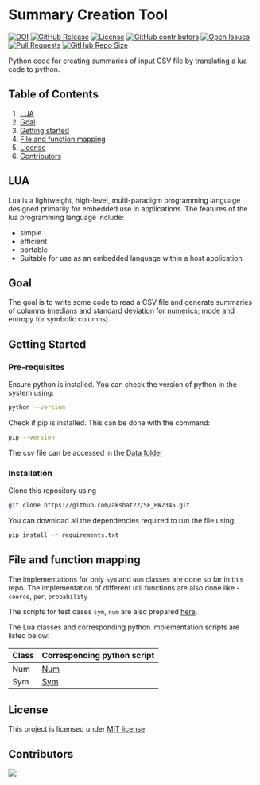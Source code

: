 # Summary Creation Tool

[![DOI](https://zenodo.org/badge/532655669.svg)](https://zenodo.org/badge/latestdoi/532655669)
[![GitHub Release](https://img.shields.io/github/release/akshat22/SE_HW2345.svg)](https://github.com/akshat22/SE_HW2345/releases)
<a href="https://github.com/akshat22/SE_HW2345/blob/main/LICENSE.md"><img 
alt="License" src="https://img.shields.io/github/license/akshat22/SE_HW2345"></a>
[![GitHub contributors](https://img.shields.io/github/contributors/akshat22/SE_HW2345)](https://github.com/akshat22/SE_HW2345/graphs/contributors)
[![Open Issues](https://img.shields.io/github/issues/akshat22/SE_HW2345)](https://github.com/akshat22/SE_HW2345)
[![Pull Requests](https://img.shields.io/github/issues-pr/akshat22/SE_HW2345)](https://github.com/akshat22/SE_HW2345)
[![GitHub Repo Size](https://img.shields.io/github/repo-size/akshat22/SE_HW2345.svg)](https://img.shields.io/github/repo-size/akshat22/SE_HW2345.svg)
<!-- ![Intro page](./Images/Lua-vs-Python.jpg) -->

Python code for creating summaries of input CSV file by translating a lua code to python.

## Table of Contents

1. [LUA](#LUA)
2. [Goal](#Goal)
3. [Getting started](#Getting-started)
4. [File and function mapping](#file-and-function-mapping)
5. [License](#license)
6. [Contributors](#contributors)

## LUA

Lua is a lightweight, high-level, multi-paradigm programming language designed primarily for embedded use in applications. The features of the lua programming language include:

- simple 
- efficient
- portable
- Suitable for use as an embedded language within a host application

## Goal

The goal is to write some code to read a CSV file and generate summaries of columns (medians and standard deviation for numerics; mode and entropy for symbolic columns).

## Getting Started

### Pre-requisites

Ensure python is installed. You can check the version of python in the system using:

``` bash
python --version
```

Check if pip is installed. This can be done with the command:

``` bash
pip --version
```

The csv file can be accessed in the [Data folder](./data/data.csv)

### Installation

Clone this repository using

``` bash
git clone https://github.com/akshat22/SE_HW2345.git
```

You can download all the dependencies required to run the file using:

``` bash
pip install -r requirements.txt
```


## File and function mapping

The implementations for only `Sym` and `Num` classes are done so far in this repo.
The implementation of different util functions are also done like - `coerce`, `per`, `probability`

The scripts for test cases `sym`, `num` are also prepared [here](./test). 

The Lua classes and corresponding python implementation scripts are listed below:

| Class | Corresponding python script  |
|-------|------------------------------|
| Num   | [Num](./code/columns/Num.py) |
| Sym   | [Sym](./code/columns/Sym.py) |

## License

This project is licensed under [MIT license](LICENSE).

## Contributors

<a href="https://github.com/akshat22/SE_HW2345/graphs/contributors">
  <img src="https://contrib.rocks/image?repo=akshat22/SE_HW2345" />
</a>
